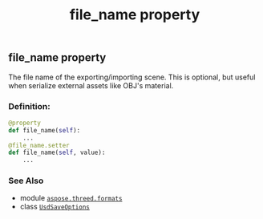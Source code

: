 ﻿---
title: file_name property
second_title: Aspose.3D for Python via .NET API References
description: 
type: docs
weight: 70
url: /aspose.threed.formats/usdsaveoptions/file_name/
is_root: false
---

## file_name property


The file name of the exporting/importing scene.
This is optional, but useful when serialize external assets like OBJ's material.
### Definition:
```python
@property
def file_name(self):
    ...
@file_name.setter
def file_name(self, value):
    ...
```

### See Also
* module [`aspose.threed.formats`](../../)
* class [`UsdSaveOptions`](/3d/python-net/aspose.threed.formats/usdsaveoptions)
